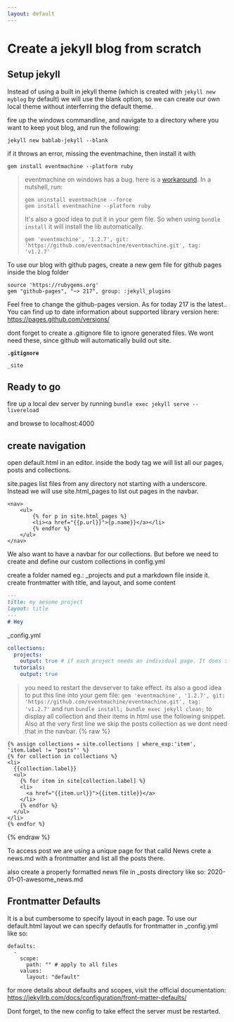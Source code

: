 ```yaml
---
layout: default
---
```


# Create a jekyll blog from scratch

## Setup jekyll
Instead of using a built in jekyll theme (which is created with ```jekyll new myblog``` by default) we will use the blank option, so we can create our own local theme without interferring the default theme.

fire up the windows commandline, and navigate to a directory where you want to keep yout blog, and run the following:

`jekyll new bablab-jekyll --blank`

if it throws an error, missing the eventmachine, then install it with

`gem install eventmachine --platform ruby`

> eventmachine on windows has a bug. here is a [workaround](https://httpain.com/blog/jekyll-live-reload-windows/).
> In a nutshell, run: 
> ```
> gem uninstall eventmachine --force  
> gem install eventmachine --platform ruby
> ```
> It's also a good idea to put it in your gem file. So when using ```bundle install``` it will install the lib automatically.
> ```
> gem 'eventmachine', '1.2.7', git: 'https://github.com/eventmachine/eventmachine.git', tag: 'v1.2.7'
> ```

To use our blog with github pages, create a new gem file for github pages inside the blog folder

```
source 'https://rubygems.org'
gem "github-pages", "~> 217", group: :jekyll_plugins
```

Feel free to change the github-pages version. As for today 217 is the latest..
You can find up to date information about supported library  version here: https://pages.github.com/versions/

dont forget to create a .gitignore file to ignore generated files. We wont need these, since github will automatically build out site.

**`.gitignore`**
```
_site
```

## Ready to go

fire up a local dev server by running
`bundle exec jekyll serve --livereload`

and browse to localhost:4000

## create navigation
open default.html in an editor.
inside the body tag we will list all our pages, posts and collections.

site.pages list files from any directory not starting with a underscore. Instead we will use site.html_pages to list out pages in the navbar.

```
<nav>
    <ul>
        {% for p in site.html_pages %}
        <li><a href="{{p.url}}">{p.name}}</a></li>
        {% endfor %}
    </ul>
</nav>
```

We also want to have a navbar for our collections. But before we need to create and define our custom collections in config.yml

create a folder named eg.: _projects and put a markdown file inside it.
create frontmatter with title, and layout, and some content
```markdown
---
title: my aesome project
layout: title
---
# Hey
```
_config.yml
```yaml
collections:
  projects:
    output: true # if each project needs an individual page. It does : 
  tutorials:
    output: true
```
> you need to restart the devserver to take effect.
its also a good idea to put this line into your gem file:
```gem 'eventmachine', '1.2.7', git: 'https://github.com/eventmachine/eventmachine.git', tag: 'v1.2.7'```
and run `bundle install; bundle exec jekyll clean;`
to display  all collection and their items in html use the following snippet.
Also at the very first line we skip the posts collection as we dont need that in the navbar.
{% raw %}
```liquid
{% assign collections = site.collections | where_exp:'item', 'item.label != "posts"' %}
{% for collection in collections %}
<li>
  {{collection.label}}
  <ul>
    {% for item in site[collection.label] %}
    <li>
      <a href="{{item.url}}">{{item.title}}</a>
    </li>
    {% endfor %}
  </ul>
</li>
{% endfor %}
```
{% endraw %}

To access post we are using a unique page for that calld News
crete a news.md with a frontmatter and list all the posts there.

also create a properly formatted news file in _posts directory like so:
2020-01-01-awesome_news.md

## Frontmatter Defaults

It is a but cumbersome to specify layout in each page. To use our default.html layout we can specify defautls for frontmatter in _config.yml like so:

```
defaults:
  -
    scope:
      path: "" # apply to all files
    values:
      layout: "default"
```

for more details about defaults and scopes, visit the official documentation: https://jekyllrb.com/docs/configuration/front-matter-defaults/

Dont forget, to the new config to take effect the server must be restarted.



